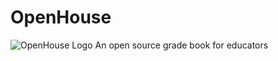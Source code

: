 # OpenHouse
![OpenHouse Logo](https://upload.wikimedia.org/wikipedia/commons/6/61/Book-icon-orange.png)
An open source grade book for educators

